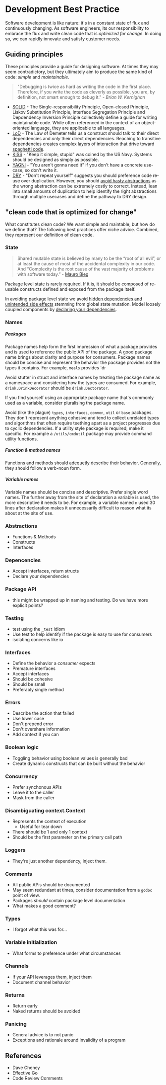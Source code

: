# Development Best Practice

Software development is like nature: it's in a constant state of flux and continuously changing. As software engineers, its our responsibility to embrace the flux and write clean code that is _optimized for change_. In doing so, we can rapidly innovate and satisfy customer needs.

## Guiding principles

These principles provide a guide for designing software. At times they may seem contradictory, but they ultimately aim to produce the same kind of code: _simple_ and _maintainable_.

> "Debugging is twice as hard as writing the code in the first place. Therefore, if you write the code as cleverly as possible, you are, by definition, not smart enough to debug it." - _Brian W. Kernighan_

- [SOLID](https://www.digitalocean.com/community/conceptual_articles/s-o-l-i-d-the-first-five-principles-of-object-oriented-design#single-responsibility-principle) - The Single-responsibility Principle, Open-closed Principle, Liskov Substitution Principle, Interface Segregation Principle and Depdendency Inversion Principle collectively define a guide for writing maintainable code. While often referenced in the context of an object-oriented language, they are applicable to all languages.
- [LoD](https://en.wikipedia.org/wiki/Law_of_Demeter) - The Law of Demeter tells us a construct should talk to their direct dependencies and _only_ their direct dependencies. Reaching to transitive dependencies creates complex layers of interaction that drive toward [spaghetti code](https://en.wikipedia.org/wiki/Spaghetti_code).
- [KISS](https://people.apache.org/~fhanik/kiss.html) - "Keep it simple, stupid" was coined by the US Navy. Systems should be designed as simply as possible.
- [YAGNI](https://martinfowler.com/bliki/Yagni.html) - "You aren't gonna need it" if you don't have a concrete use-case, so don't write it.
- [DRY](https://en.wikipedia.org/wiki/Don%27t_repeat_yourself) - "Don't repeat yourself" suggests you should preference code re-use over duplication. However, you should [avoid hasty abstractions](https://sandimetz.com/blog/2016/1/20/the-wrong-abstraction) as the wrong abstraction can be extremely costly to correct. Instead, lean into small amounts of duplication to help identify the right abstractions through multiple usecases and define the pathway to DRY design.

## "clean code that is optimized for change"

What constitutes clean code? We want simple and maintable, but how do we define that? The following best practices offer niche advice. Combined, they represent our definition of clean code.

### State

> Shared mutable state is believed by many to be the “root of all evil”, or at least the cause of most of the accidental complexity in our code. And “Complexity is the root cause of the vast majority of problems with software today.” - [Mauro Bieg](https://mb21.github.io/blog/2021/01/23/pure-functional-programming-and-shared-mutable-state.html#the-root-of-all-evil)

Package level state is rarely required. If it is, it should be composed of re-usable constructs defined and exposed from the package itself.

In avoiding package level state we avoid [hidden dependencies and unintended side effects](https://dave.cheney.net/practical-go/presentations/qcon-china.html#_avoid_package_level_state) stemming from global state mutation. Model loosely coupled components by [declaring your dependencies](#dependencies).

### Names

##### Packages

Package names help form the first impression of what a package provides and is used to reference the public API of the package. A good package name brings about clarity and purpose for consumers. Package names should be concise and represent the behavior the package provides not the types it contains. For example, `meals` provides `dr

Avoid stutter in struct and interface names by treating the package name as a namespace and considering how the types are consumed. For example, `drink.DrinkDecorator` should be `drink.Dectorator`.

If you find yourself using an appropriate package name that's commonly used as a variable, consider pluralising the package name.

Avoid (like the plague) `types`, `interfaces`, `common`, `util` or `base` packages. They don't represent anything cohesive and tend to collect unrelated types and algorithms that often require teething apart as a project progresses due to cyclic dependencies. If a utility style package is required, make it specific. For example a `/utils/cmdutil` package may provide command utility functions.

##### Function & method names

Functions and methods should adequetly describe their behavior. Generally, they should follow a verb-noun form.

##### Variable names

Variable names should be concise and descriptive. Prefer single word names. The further away from the site of declaration a variable is used, the more descriptive it needs to be. For example, a variable named `n` used 30 lines after declaration makes it unnecessarily difficult to reason what its about at the site of use.

### Abstractions

- Functions & Methods
- Constructs
- Interfaces

### <a nane="dependencies"></a> Depencencies

- Accept interfaces, return structs
- Declare your dependencies

### Package API

- this might be wrapped up in naming and testing. Do we have more explicit points?

### Testing

- test using the `_test` idiom
- Use test to help identify if the package is easy to use for consumers
- isolating concerns like io

### Interfaces

- Define the behavior a _consumer_ expects
- Premature interfaces
- Accept interfaces
- Should be cohesive
- Should be small
- Preferably single method

### Errors

- Describe the action that failed
- Use lower case
- Don't prepend error
- Don't overshare information 
- Add context if you can

### Boolean logic

- Toggling behavior using boolean values is generally bad
- Create dynamic constructs that can be built without the behavior

### Concurrency

- Prefer synchonous APIs
- Leave it to the caller
- Mask from the caller

### Disambiguating context.Context

- Represents the context of execution
    - Useful for tear down
- There should be 1 and only 1 context
- Should be the first parameter on the primary call path

### Loggers

- They're just another dependency, inject them.

###  Comments

- All public APis should be documented
- May seem redundant at times, consider documentation from a `godoc` point of view.
- Packages _should_ contain package level documentation
- What makes a good comment?

### Types

- I forgot what this was for...

### Variable initialization

- What forms to preference under what circumstances

### Channels

- If your API leverages them, inject them
- Document channel behavior

### Returns

- Return early
- Naked returns should be avoided

### Panicing

- General advice is to not panic
- Exceptions and rationale around invalidity of a program


## References

- Dave Cheney
- Effective Go
- Code Review Comments
